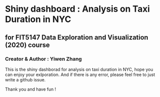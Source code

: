 # Shiny dashboard : Analysis on Taxi Duration in NYC

## for FIT5147 Data Exploration and Visualization (2020) course

### Creator & Author : Yiwen Zhang

This is the shiny dashborad for analysis on taxi duration in NYC, hope you can enjoy your exlporation.
And if there is any error, please feel free to just write a github issue. 

Thank you and have fun !
